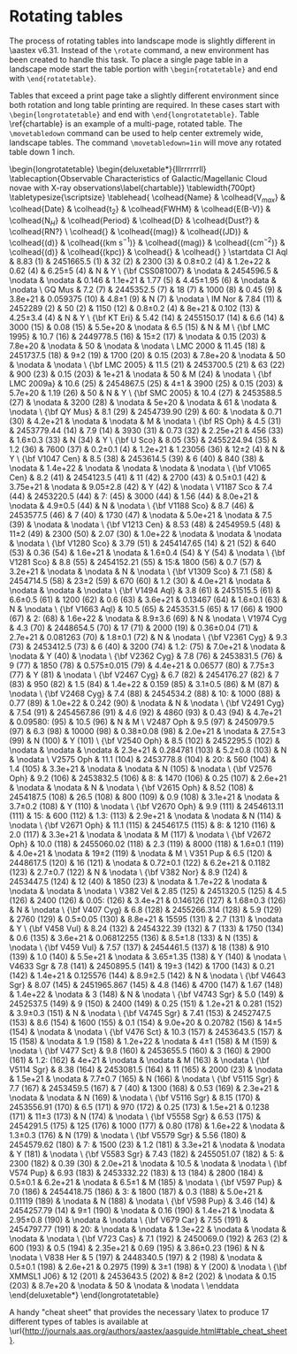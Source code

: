 # Rotating tables

The process of rotating tables into landscape mode is slightly different in
\aastex v6.31. Instead of the `\rotate` command, a new environment
has been created to handle this task. To place a single page table in a
landscape mode start the table portion with
`\begin{rotatetable}` and end with
`\end{rotatetable}`.

Tables that exceed a print page take a slightly different environment since
both rotation and long table printing are required. In these cases start
with `\begin{longrotatetable}` and end with
`\end{longrotatetable}`. Table \ref{chartable} is an
example of a multi-page, rotated table. The `\movetabledown`
command can be used to help center extremely wide, landscape tables. The
command `\movetabledown=1in` will move any rotated table down 1
inch.

\begin{longrotatetable}
\begin{deluxetable*}{lllrrrrrrll}
\tablecaption{Observable Characteristics of
Galactic/Magellanic Cloud novae with X-ray observations\label{chartable}}
\tablewidth{700pt}
\tabletypesize{\scriptsize}
\tablehead{
\colhead{Name} & \colhead{V$_{max}$} &
\colhead{Date} & \colhead{t$_2$} &
\colhead{FWHM} & \colhead{E(B-V)} &
\colhead{N$_H$} & \colhead{Period} &
\colhead{D} & \colhead{Dust?} & \colhead{RN?} \\
\colhead{} & \colhead{(mag)} & \colhead{(JD)} & \colhead{(d)} &
\colhead{(km s$^{-1}$)} & \colhead{(mag)} & \colhead{(cm$^{-2}$)} &
\colhead{(d)} & \colhead{(kpc)} & \colhead{} & \colhead{}
}
\startdata
CI Aql & 8.83 (1) & 2451665.5 (1) & 32 (2) & 2300 (3) & 0.8$\pm0.2$ (4) & 1.2e+22 & 0.62 (4) & 6.25$\pm5$ (4) & N & Y \\
{\bf CSS081007} & \nodata & 2454596.5 & \nodata & \nodata & 0.146 & 1.1e+21 & 1.77 (5) & 4.45$\pm1.95$ (6) & \nodata & \nodata \\
GQ Mus & 7.2 (7) & 2445352.5 (7) & 18 (7) & 1000 (8) & 0.45 (9) & 3.8e+21  & 0.059375 (10) & 4.8$\pm1$ (9) & N (7) & \nodata \\
IM Nor & 7.84 (11) & 2452289 (2) & 50 (2) & 1150 (12) & 0.8$\pm0.2$ (4) & 8e+21 & 0.102 (13) & 4.25$\pm3.4$ (4) & N & Y \\
{\bf KT Eri} & 5.42 (14) & 2455150.17 (14) & 6.6 (14) & 3000 (15) & 0.08 (15) & 5.5e+20 & \nodata & 6.5 (15) & N & M \\
{\bf LMC 1995} & 10.7 (16) & 2449778.5 (16) & 15$\pm2$ (17) & \nodata & 0.15 (203) & 7.8e+20  & \nodata & 50 & \nodata & \nodata \\
LMC 2000 & 11.45 (18) & 2451737.5 (18) & 9$\pm2$ (19) & 1700 (20) & 0.15 (203) & 7.8e+20  & \nodata & 50 & \nodata & \nodata \\
{\bf LMC 2005} & 11.5 (21) & 2453700.5 (21) & 63 (22) & 900 (23) & 0.15 (203) & 1e+21 & \nodata & 50  & M (24) & \nodata \\
{\bf LMC 2009a} & 10.6 (25) & 2454867.5 (25) & 4$\pm1$  & 3900 (25) & 0.15 (203)  & 5.7e+20 & 1.19 (26) & 50 & N & Y \\
{\bf SMC 2005} & 10.4 (27) & 2453588.5 (27) & \nodata & 3200 (28) & \nodata & 5e+20  & \nodata & 61 & \nodata & \nodata \\
{\bf QY Mus} & 8.1 (29) & 2454739.90 (29) & 60:  & \nodata & 0.71 (30) & 4.2e+21  & \nodata & \nodata & M & \nodata \\
{\bf RS Oph} & 4.5 (31) & 2453779.44 (14) & 7.9 (14) & 3930 (31) & 0.73 (32) & 2.25e+21 & 456 (33) & 1.6$\pm0.3$ (33) & N (34) & Y \\
{\bf U Sco} & 8.05 (35) & 2455224.94 (35) & 1.2 (36) & 7600 (37) & 0.2$\pm0.1$ (4) & 1.2e+21 & 1.23056 (36) & 12$\pm2$ (4) & N & Y \\
{\bf V1047 Cen} & 8.5 (38) & 2453614.5 (39) & 6 (40) & 840 (38) & \nodata & 1.4e+22  & \nodata & \nodata & \nodata & \nodata \\
{\bf V1065 Cen} & 8.2 (41) & 2454123.5 (41) & 11 (42) & 2700 (43) & 0.5$\pm0.1$ (42) & 3.75e+21 & \nodata & 9.05$\pm2.8$ (42) & Y (42) & \nodata \\
V1187 Sco & 7.4 (44) & 2453220.5 (44) & 7: (45) & 3000 (44) & 1.56 (44) & 8.0e+21 & \nodata & 4.9$\pm0.5$ (44) & N & \nodata \\
{\bf V1188 Sco} & 8.7 (46) & 2453577.5 (46) & 7 (40) & 1730 (47) & \nodata & 5.0e+21  & \nodata & 7.5 (39) & \nodata & \nodata \\
{\bf V1213 Cen} & 8.53 (48) & 2454959.5 (48) & 11$\pm2$ (49) & 2300 (50) & 2.07 (30) & 1.0e+22 & \nodata & \nodata & \nodata & \nodata \\
{\bf V1280 Sco} & 3.79 (51) & 2454147.65 (14) & 21 (52) & 640 (53) & 0.36 (54) & 1.6e+21  & \nodata & 1.6$\pm0.4$ (54) & Y (54) & \nodata \\
{\bf V1281 Sco} & 8.8 (55) & 2454152.21 (55) & 15:& 1800 (56) & 0.7 (57) & 3.2e+21 & \nodata & \nodata & N & \nodata \\
{\bf V1309 Sco} & 7.1 (58) & 2454714.5 (58) & 23$\pm2$ (59) & 670 (60) & 1.2 (30) & 4.0e+21 & \nodata & \nodata & \nodata & \nodata \\
{\bf V1494 Aql} & 3.8 (61) & 2451515.5 (61) & 6.6$\pm0.5$ (61) & 1200 (62) & 0.6 (63) & 3.6e+21  & 0.13467 (64) & 1.6$\pm0.1$ (63) & N & \nodata \\
{\bf V1663 Aql} & 10.5 (65) & 2453531.5 (65) & 17 (66) & 1900 (67) & 2: (68) & 1.6e+22  & \nodata & 8.9$\pm3.6$ (69) & N & \nodata \\
V1974 Cyg & 4.3 (70) & 2448654.5 (70) & 17 (71) & 2000 (19) & 0.36$\pm0.04$ (71) & 2.7e+21  & 0.081263 (70) & 1.8$\pm0.1$ (72) & N & \nodata \\
{\bf V2361 Cyg} & 9.3 (73) & 2453412.5 (73) & 6 (40) & 3200 (74) & 1.2: (75) & 7.0e+21 & \nodata & \nodata & Y (40) & \nodata \\
{\bf V2362 Cyg} & 7.8 (76) & 2453831.5 (76) & 9 (77) & 1850 (78) & 0.575$\pm0.015$ (79) & 4.4e+21  & 0.06577 (80) & 7.75$\pm3$ (77) & Y (81) & \nodata \\
{\bf V2467 Cyg} & 6.7 (82) & 2454176.27 (82) & 7 (83) & 950 (82) & 1.5 (84) & 1.4e+22  & 0.159 (85) & 3.1$\pm0.5$ (86) & M (87) & \nodata \\
{\bf V2468 Cyg} & 7.4 (88) & 2454534.2 (88) & 10: & 1000 (88) & 0.77 (89) & 1.0e+22  & 0.242 (90) & \nodata & N & \nodata \\
{\bf V2491 Cyg} & 7.54 (91) & 2454567.86 (91) & 4.6 (92) & 4860 (93) & 0.43 (94) & 4.7e+21  & 0.09580: (95) & 10.5 (96) & N & M \\
V2487 Oph & 9.5 (97) & 2450979.5 (97) & 6.3 (98) & 10000 (98) & 0.38$\pm0.08$ (98) & 2.0e+21 & \nodata & 27.5$\pm3$ (99) & N (100) & Y (101) \\
{\bf V2540 Oph} & 8.5 (102) & 2452295.5 (102) & \nodata & \nodata & \nodata & 2.3e+21 & 0.284781 (103) & 5.2$\pm0.8$ (103) & N & \nodata \\
V2575 Oph & 11.1 (104) & 2453778.8 (104) & 20: & 560 (104) & 1.4 (105) & 3.3e+21 & \nodata & \nodata & N (105) & \nodata \\
{\bf V2576 Oph} & 9.2 (106) & 2453832.5 (106) & 8: & 1470 (106) & 0.25 (107) & 2.6e+21  & \nodata & \nodata & N & \nodata \\
{\bf V2615 Oph} & 8.52 (108) & 2454187.5 (108) & 26.5 (108) & 800 (109) & 0.9 (108) & 3.1e+21  & \nodata & 3.7$\pm0.2$ (108) & Y (110) & \nodata \\
{\bf V2670 Oph} & 9.9 (111) & 2454613.11 (111) & 15: & 600 (112) & 1.3: (113) & 2.9e+21  & \nodata & \nodata & N (114) & \nodata \\
{\bf V2671 Oph} & 11.1 (115) & 2454617.5 (115) & 8: & 1210 (116) & 2.0 (117) & 3.3e+21  & \nodata & \nodata & M (117) & \nodata \\
{\bf V2672 Oph} & 10.0 (118) & 2455060.02 (118) & 2.3 (119) & 8000 (118) & 1.6$\pm0.1$ (119) & 4.0e+21  & \nodata & 19$\pm2$ (119) & \nodata & M \\
V351 Pup & 6.5 (120) & 2448617.5 (120) & 16 (121) & \nodata & 0.72$\pm0.1$ (122) & 6.2e+21 & 0.1182 (123) & 2.7$\pm0.7$ (122) & N & \nodata \\
{\bf V382 Nor} & 8.9 (124) & 2453447.5 (124) & 12 (40) & 1850 (23) & \nodata & 1.7e+22 & \nodata & \nodata & \nodata & \nodata \\
V382 Vel & 2.85 (125) & 2451320.5 (125) & 4.5 (126) & 2400 (126) & 0.05: (126) & 3.4e+21  & 0.146126 (127) & 1.68$\pm0.3$ (126) & N & \nodata \\
{\bf V407 Cyg} & 6.8 (128) & 2455266.314 (128) & 5.9 (129) & 2760 (129) & 0.5$\pm0.05$ (130) & 8.8e+21 & 15595 (131) & 2.7 (131) & \nodata & Y \\
{\bf V458 Vul} & 8.24 (132) & 2454322.39 (132) & 7 (133) & 1750 (134) & 0.6 (135) & 3.6e+21 & 0.06812255 (136) & 8.5$\pm1.8$ (133) & N (135) & \nodata \\
{\bf V459 Vul} & 7.57 (137) & 2454461.5 (137) & 18 (138) & 910 (139) & 1.0 (140) & 5.5e+21  & \nodata & 3.65$\pm1.35$ (138) & Y (140) & \nodata \\
V4633 Sgr & 7.8 (141) & 2450895.5 (141) & 19$\pm3$ (142) & 1700 (143) & 0.21 (142) & 1.4e+21  & 0.125576 (144) & 8.9$\pm2.5$ (142) & N & \nodata \\
{\bf V4643 Sgr} & 8.07 (145) & 2451965.867 (145) & 4.8 (146) & 4700 (147) & 1.67 (148) & 1.4e+22 & \nodata & 3 (148) & N & \nodata \\
{\bf V4743 Sgr} & 5.0 (149) & 2452537.5 (149) & 9 (150) & 2400 (149) & 0.25 (151) & 1.2e+21 & 0.281 (152) & 3.9$\pm0.3$ (151) & N & \nodata \\
{\bf V4745 Sgr} & 7.41 (153) & 2452747.5 (153) & 8.6 (154) & 1600 (155) & 0.1 (154) & 9.0e+20  & 0.20782 (156) & 14$\pm5$ (154) & \nodata & \nodata \\
{\bf V476 Sct} & 10.3 (157) & 2453643.5 (157) & 15 (158) & \nodata & 1.9 (158) & 1.2e+22  & \nodata & 4$\pm1$ (158) & M (159) & \nodata \\
{\bf V477 Sct} & 9.8 (160) & 2453655.5 (160) & 3 (160) & 2900 (161) & 1.2: (162) & 4e+21  & \nodata & \nodata & M (163) & \nodata \\
{\bf V5114 Sgr} & 8.38 (164) & 2453081.5 (164) & 11 (165) & 2000 (23) & \nodata & 1.5e+21  & \nodata & 7.7$\pm0.7$ (165) & N (166) & \nodata \\
{\bf V5115 Sgr} & 7.7 (167) & 2453459.5 (167) & 7 (40) & 1300 (168) & 0.53 (169) & 2.3e+21  & \nodata & \nodata & N (169) & \nodata \\
{\bf V5116 Sgr} & 8.15 (170) & 2453556.91 (170) & 6.5 (171) & 970 (172) & 0.25 (173) & 1.5e+21 & 0.1238 (171) & 11$\pm3$ (173) & N (174) & \nodata \\
{\bf V5558 Sgr} & 6.53 (175) & 2454291.5 (175) & 125 (176) & 1000 (177) & 0.80 (178) & 1.6e+22  & \nodata & 1.3$\pm0.3$ (176) & N (179) & \nodata \\
{\bf V5579 Sgr} & 5.56 (180) & 2454579.62 (180) & 7: & 1500 (23) & 1.2 (181) & 3.3e+21 & \nodata & \nodata & Y (181) & \nodata \\
{\bf V5583 Sgr} & 7.43 (182) & 2455051.07 (182) & 5: & 2300 (182) & 0.39 (30) & 2.0e+21 & \nodata & 10.5 & \nodata & \nodata \\
{\bf V574 Pup} & 6.93 (183) & 2453332.22 (183) & 13 (184) & 2800 (184) & 0.5$\pm0.1$  & 6.2e+21 & \nodata & 6.5$\pm1$  & M (185) & \nodata \\
{\bf V597 Pup} & 7.0 (186) & 2454418.75 (186) & 3: & 1800 (187) & 0.3 (188) & 5.0e+21  & 0.11119 (189) & \nodata & N (188) & \nodata \\
{\bf V598 Pup} & 3.46 (14) & 2454257.79 (14) & 9$\pm1$ (190) & \nodata & 0.16 (190) & 1.4e+21 & \nodata & 2.95$\pm0.8$ (190) & \nodata & \nodata \\
{\bf V679 Car} & 7.55 (191) & 2454797.77 (191) & 20: & \nodata & \nodata & 1.3e+22  & \nodata & \nodata & \nodata & \nodata \\
{\bf V723 Cas} & 7.1 (192) & 2450069.0 (192) & 263 (2) & 600 (193) & 0.5 (194) & 2.35e+21  & 0.69 (195) & 3.86$\pm0.23$ (196) & N & \nodata \\
V838 Her & 5 (197) & 2448340.5 (197) & 2 (198) & \nodata & 0.5$\pm0.1$ (198) & 2.6e+21  & 0.2975 (199) & 3$\pm1$ (198) & Y (200) & \nodata \\
{\bf XMMSL1 J06} & 12 (201) & 2453643.5 (202) & 8$\pm2$ (202) & \nodata & 0.15 (203) & 8.7e+20 & \nodata & 50 & \nodata & \nodata \\
\enddata
\end{deluxetable*}
\end{longrotatetable}

A handy "cheat sheet" that provides the necessary \latex to produce 17
different types of tables is available at \url{http://journals.aas.org/authors/aastex/aasguide.html#table_cheat_sheet}.

